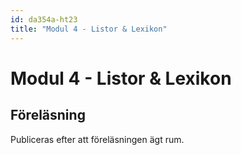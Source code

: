 ```yaml
---
id: da354a-ht23
title: "Modul 4 - Listor & Lexikon"
---
```


# Modul 4 - Listor & Lexikon

## Föreläsning

Publiceras efter att föreläsningen ägt rum.

<!--

<div class="frame">
    <div style="left: 0; width: 100%; height: 0; position: relative; padding-bottom: 56.2696%; padding-top: 58px;"><iframe src="https://www.slideshare.net/slideshow/embed_code/key/14PuX1SgBjEYgm" style="top: 0; left: 0; width: 100%; height: 100%; position: absolute; border: 0;" allowfullscreen scrolling="no" allow="encrypted-media;"></iframe></div>
</div>

[Ni kan ladda ner föreläsningen i PDF här](../pdf/2022-listor.pdf)

---

<div class="video-frame">
    <div style="left: 0; width: 100%; height: 0; position: relative; padding-bottom: 56.25%;"><iframe src="https://www.youtube.com/embed/LE7bjJ_0zHA?rel=0" style="top: 0; left: 0; width: 100%; height: 100%; position: absolute; border: 0;" allowfullscreen scrolling="no" allow="accelerometer; clipboard-write; encrypted-media; gyroscope; picture-in-picture;"></iframe></div>
</div>

## Dagens exempel

### Strängar som sekvens av data

```python
# Låter användaren ange en sträng
text = input("Ange en text: ")

# Kontrollerar av strängen *bara* innehåller siffror
if text.isdigit():
    print("Innehåller bara siffror")
else:
    print("Innehåller inte bara siffror")

# Kontrollerar av strängen *bara* innehåller siffror
if text.isalpha():
    print("Innehåller bara bokstäver")
else:
    print("innehåller inte bara bokstäver")

# Skriver ut strängen i stora bokstäver (versaler)
print(text.upper())

# Skriver ut strängen i små bokstäver (gemener)
print(text.lower())

def get_first_and_last_character(text):
    '''
    Funktionen skriver ut den första & sista bokstaven i en sträng

    Args:
        text (str) : Texten som vi använder i funktionen
    '''
    print(f"Texten: {text} börjar på {text[0]} och slutar på {text[-1]}")

# Frågar användaren efter hens namn
user_text = input("Ange ditt namn: ")

# Kör funktionen "get_first_and_last_character" och med användarens namn
get_first_and_last_character(user_text)
```

### Listor

```python
numbers = [5, 10, 27, 85, 16, 21, 4, 3, 13, 100]

total_sum = 0

numbers.append(69)

print(numbers)

for number in numbers:
    total_sum += number

print(total_sum/len(numbers))
```

### En boklista

```python
def print_books(book_list):
    print("\nBöcker")
    print("*"*25)
    for i, book in enumerate(book_list, start=1):
        print(f"{i}: {book}")


books = [
    "Ondskan",
    "Utvandrarna",
    "Clean code"
]

book = input("Ange boken du vill ta bort: ")
if book in books:
    # Boken finns
    books.remove(book)
else:
    print("Boken finns inte i listan")

# Skriv ut alla böckerna
print_books(books)

# Fråga användaren efter en bok
new_book = input("Ange en titel: ")

# Lägg till boken sist i listan
books.append(new_book)

# Skriv ut alla böckerna
print_books(books)

# Fråga användaren efter en ny bok
new_book_2 = input("Ang en titel som ska hamna först i listan: ")

# Lägg boken först i listan
books.insert(0, new_book_2)

# Skriv ut alla böckerna
print_books(books)

# Ta bort den sista boken
removed_book = books.pop()
print(f"Nu tog vi bort: {removed_book}")

# Be användaren om att ta bort en bok
book_to_be_removed = input("Ange titeln på boken du vill ta bort: ")
books.remove(book_to_be_removed)

# Skriv ut alla böckerna
print_books(books)

```

### Listor & Lexikon

```python
users = [{
        "id": 1,
        "name": "Anton",
        "email": "anton.tibblin@mau.se"
    },{
        "id": 2,
        "name": "Johan",
        "email": "johan.holmberg@mau.se"
    }, {
        "id": 3,
        "name": "Dipak",
        "email": "dipak.surie@mau.se"
    }
]

for user in users:
    print(f"Id: {user['id']}")
    print(f"Namn: {user['name']}")
    print(f"Email: {user['email']}")
    print("")

```

-->